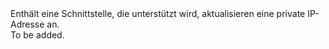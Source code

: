 <Namespace Name="Microsoft.Azure.Management.Network.Fluent.HasPrivateIPAddress.Update">
  <Docs>
    <summary>Enthält eine Schnittstelle, die unterstützt wird, aktualisieren eine private IP-Adresse an.</summary> 
    <remarks>To be added.</remarks>
  </Docs>
</Namespace>
